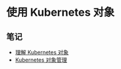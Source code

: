 # 使用 Kubernetes 对象

## 笔记

* [理解 Kubernetes 对象](https://github.com/damingerdai/k8s-tutorial/blob/master/working-with-objects/kubernetes-objects/README.md)
* [Kubernetes 对象管理](https://github.com/damingerdai/k8s-tutorial/blob/master/working-with-objects/object-management/README.md)
